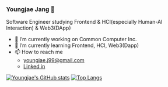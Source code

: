 ### Youngjae Jang 👋

Software Engineer studying Frontend & HCI(especially Human-AI Interaction) & Web3(DApp)
- 🔭 I’m currently working on Common Computer Inc.
- 🌱 I’m currently learning Frontend, HCI, Web3(Dapp)
- 📫 How to reach me
   - youngjae.j99@gmail.com
   - [Linked in](https://www.linkedin.com/in/youngjae-jang-a3b9621ab/)


[![Youngjae's GitHub stats](https://github-readme-stats.vercel.app/api?username=youngjae99&theme=dark)](https://github.com/anuraghazra/github-readme-stats)
[![Top Langs](https://github-readme-stats.vercel.app/api/top-langs/?username=youngjae99&layout=compact&theme=dark)](https://github.com/anuraghazra/github-readme-stats)
